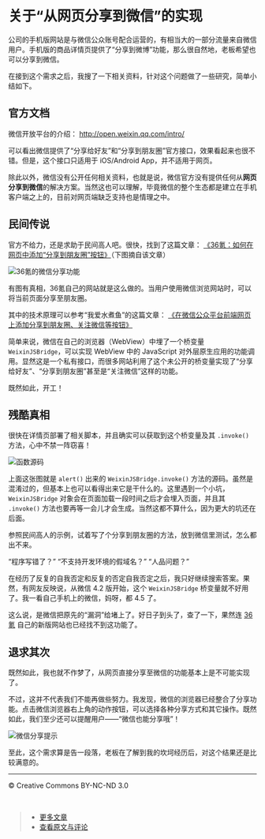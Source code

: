 # 关于“从网页分享到微信”的实现

公司的手机版网站是与微信公众账号配合运营的，有相当大的一部分流量来自微信用户。手机版的商品详情页提供了“分享到微博”功能，那么很自然地，老板希望也可以分享到微信。

在接到这个需求之后，我搜了一下相关资料，针对这个问题做了一些研究，简单小结如下。

## 官方文档

微信开放平台的介绍： <http://open.weixin.qq.com/intro/>

可以看出微信提供了“分享给好友”和“分享到朋友圈”官方接口，效果看起来也很不错。但是，这个接口只适用于 iOS/Android App，并不适用于网页。

除此以外，微信没有公开任何相关资料，也就是说，微信官方没有提供任何从**网页分享到微信**的解决方案。当然这也可以理解，毕竟微信的整个生态都是建立在手机客户端之上的，目前对网页端缺乏支持也是情理之中。

## 民间传说

官方不给力，还是求助于民间高人吧。很快，找到了这篇文章：
[《36氪：如何在网页中添加“分享到朋友圈”按钮》](http://www.36kr.com/p/161946.html)（下图摘自该文章）

![36氪的微信分享功能](https://f.cloud.github.com/assets/1231359/673300/e65cb894-d8b2-11e2-9086-cff425d37c83.png)

有图有真相，36氪自己的网站就是这么做的。当用户使用微信浏览网站时，可以将当前页面分享至朋友圈。

其中的技术原理可以参考“我爱水煮鱼”的这篇文章：
[《在微信公众平台前端网页上添加分享到朋友圈、关注微信等按钮》](http://blog.wpjam.com/m/weixinjsbridge/)

简单来说，微信在自己的浏览器（WebView）中埋了一个桥变量 `WeixinJSBridge`，可以实现 WebView 中的 JavaScript 对外层原生应用的功能调用。显然这是一个私有接口，而很多网站利用了这个未公开的桥变量实现了“分享给好友”、“分享到朋友圈”甚至是“关注微信”这样的功能。

既然如此，开工！

## 残酷真相

很快在详情页部署了相关脚本，并且确实可以获取到这个桥变量及其 `.invoke()` 方法，心中不禁一阵窃喜！

![函数源码](https://f.cloud.github.com/assets/1231359/673301/eafc1908-d8b2-11e2-9df2-18a6f74ba821.png)

上面这张图就是 `alert()` 出来的 `WeixinJSBridge.invoke()` 方法的源码。虽然是混淆过的，但基本上也可以看得出来它是干什么的。这里遇到一个小坑，`WeixinJSBridge` 对象会在页面加载一段时间之后才会埋入页面，并且其 `.invoke()` 方法也要再等一会儿才会生成。当然这都不算什么，因为更大的坑还在后面。

参照民间高人的示例，试着写了个分享到朋友圈的方法，放到微信里测试，怎么都出不来。

“程序写错了？” “不支持开发环境的假域名？” “人品问题？”

在经历了反复的自我否定和反复的否定自我否定之后，我只好继续搜索答案。果然，有网友反映说，从微信 4.2 版开始，这个 `WeixinJSBridge` 桥变量就不好用了。我一看自己手机上的微信，妈呀，都 4.5 了。

这么说，是微信把原先的“漏洞”给堵上了。好日子到头了，查了一下，果然连 [36氪](http://www.36kr.com/) 自己的新版网站也已经找不到这功能了。

## 退求其次

既然如此，我也就不作梦了，从网页直接分享至微信的功能基本上是不可能实现了。

不过，这并不代表我们不能再做些努力。我发现，微信的浏览器已经整合了分享功能。点击微信浏览器右上角的动作按钮，可以选择各种分享方式和其它操作。既然如此，我们至少还可以提醒用户——“微信也能分享哦”！

![微信分享提示](https://f.cloud.github.com/assets/1231359/673304/f730d948-d8b2-11e2-9242-aed8ad57e80c.png)

至此，这个需求算是告一段落，老板在了解到我的坎坷经历后，对这个结果还是比较满意的。

***

&copy; Creative Commons BY-NC-ND 3.0

&nbsp;
> * [更多文章](https://github.com/cssmagic/blog/issues)
> * [查看原文与评论](https://github.com/cssmagic/blog/issues/7)
